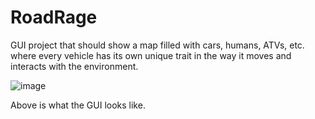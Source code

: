 # RoadRage
GUI project that should show a map filled with cars, humans, ATVs, etc. where every vehicle has its own unique trait in the way it moves and interacts with the environment.

![image](https://github.com/atofus/RoadRage/assets/138819170/a08083b1-0bb8-45c0-b525-a114f0d82c8d)


Above is what the GUI looks like.

